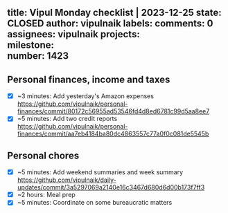 title:	Vipul Monday checklist | 2023-12-25
state:	CLOSED
author:	vipulnaik
labels:	
comments:	0
assignees:	vipulnaik
projects:	
milestone:	
number:	1423
--
## Personal finances, income and taxes

- [x] ~3 minutes: Add yesterday's Amazon expenses https://github.com/vipulnaik/personal-finances/commit/80172c56955ad53546fd4d8ed6781c99d5aa8ee7
- [x] ~5 minutes: Add two credit reports https://github.com/vipulnaik/personal-finances/commit/aa7eb4184ba80dc4863557c77a0f0c081de5545b 

## Personal chores

- [x] ~5 minutes: Add weekend summaries and week summary https://github.com/vipulnaik/daily-updates/commit/3a5297069a2140e16c3467d680d6d00b173f7ff3
- [x] ~2 hours: Meal prep
- [x] ~5 minutes: Coordinate on some bureaucratic matters
